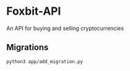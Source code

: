 # Foxbit-API
An API for buying and selling cryptocurrencies

## Migrations

```sh
python3 app/add_migration.py
```
